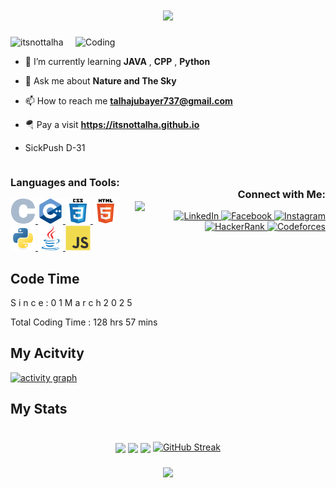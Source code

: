 <div>
<h1 align="center">
  <a href="https://git.io/typing-svg">
    <img src="https://readme-typing-svg.herokuapp.com/?lines=Assalamualaikum!+👋;I+am+Talha+Jubayer....;Glad+to+have+you!&center=true&size=30">
  </a>
</h1>
</div>
<img align="right" alt="Coding" width="400" src="http://github-profile-summary-cards.vercel.app/api/cards/stats?username=itsnottalha&theme=transparent">

<p align="left"> <img src="https://komarev.com/ghpvc/?username=itsnottalha&label=Profile%20views&color=0e75b6&style=flat" alt="itsnottalha" /> </p>

- 🌱 I’m currently learning **JAVA** , **CPP** , **Python**

- 💬 Ask me about **Nature and The Sky**

- 📫 How to reach me **talhajubayer737@gmail.com**
 
- 🪂 Pay a visit **https://itsnottalha.github.io**
- SickPush D-31

  


<div style="display: flex; justify-content: space-between; align-items: center;">

<!-- Left-aligned: Languages and Tools -->
<div>
  <h3>Languages and Tools:</h3>
  <a href="https://www.cprogramming.com/" target="_blank" rel="noreferrer">
    <img src="https://raw.githubusercontent.com/devicons/devicon/master/icons/c/c-original.svg" alt="C" width="40" height="40" />
  </a>
  <a href="https://www.w3schools.com/cpp/" target="_blank" rel="noreferrer">
    <img src="https://raw.githubusercontent.com/devicons/devicon/master/icons/cplusplus/cplusplus-original.svg" alt="C++" width="40" height="40" />
  </a>
  <a href="https://www.w3schools.com/css/" target="_blank" rel="noreferrer">
    <img src="https://raw.githubusercontent.com/devicons/devicon/master/icons/css3/css3-original-wordmark.svg" alt="CSS3" width="40" height="40" />
  </a>
  <a href="https://www.w3.org/html/" target="_blank" rel="noreferrer">
    <img src="https://raw.githubusercontent.com/devicons/devicon/master/icons/html5/html5-original-wordmark.svg" alt="HTML5" width="40" height="40" />
  </a>
  <a href="https://www.python.org" target="_blank" rel="noreferrer">
    <img src="https://raw.githubusercontent.com/devicons/devicon/master/icons/python/python-original.svg" alt="Python" width="40" height="40" />
  </a>
  <a href="https://www.java.com" target="_blank" rel="noreferrer">
    <img src="https://raw.githubusercontent.com/devicons/devicon/master/icons/java/java-original.svg" alt="Java" width="40" height="40" />
  </a>
  <a href="https://developer.mozilla.org/en-US/docs/Web/JavaScript" target="_blank" rel="noreferrer">
    <img src="https://raw.githubusercontent.com/devicons/devicon/master/icons/javascript/javascript-original.svg" alt="JavaScript" width="40" height="40" />
  </a>
</div>
<div>
  <p align="center">
    <img src="https://quotes-github-readme.vercel.app/api?type=vertical&theme=algolia&border=false" />
  </p>
</div>

<!-- Right-aligned: Connect with Me -->
<div>
  <h3 align="right">Connect with Me:</h3>
  <p align="right">
    <a href="https://linkedin.com/in/talha-jubayer-10b544317/" target="_blank">
      <img src="https://raw.githubusercontent.com/rahuldkjain/github-profile-readme-generator/master/src/images/icons/Social/linked-in-alt.svg" alt="LinkedIn" height="30" width="40" />
    </a>
    <a href="https://fb.com/muhitnomore" target="_blank">
      <img src="https://raw.githubusercontent.com/rahuldkjain/github-profile-readme-generator/master/src/images/icons/Social/facebook.svg" alt="Facebook" height="30" width="40" />
    </a>
    <a href="https://instagram.com/talhajubayermuhiit" target="_blank">
      <img src="https://raw.githubusercontent.com/rahuldkjain/github-profile-readme-generator/master/src/images/icons/Social/instagram.svg" alt="Instagram" height="30" width="40" />
    </a>
    <a href="https://www.hackerrank.com/itsnottalha" target="_blank">
      <img src="https://raw.githubusercontent.com/rahuldkjain/github-profile-readme-generator/master/src/images/icons/Social/hackerrank.svg" alt="HackerRank" height="30" width="40" />
    </a>
    <a href="https://codeforces.com/profile/itsnottalha" target="_blank">
      <img src="https://raw.githubusercontent.com/rahuldkjain/github-profile-readme-generator/master/src/images/icons/Social/codeforces.svg" alt="Codeforces" height="30" width="40" />
    </a>
  </p>
</div>

</div>

## Code Time
<!--![Code Time](https://wakatime.com/badge/user/dea93d17-4265-4298-a57f-4f9d1cc0fe26.svg?style=plastic&color=blue)-->
S i n c e : 0 1 M a r c h 2 0 2 5

<!--START_WAKATIME-->
Total Coding Time : 128 hrs 57 mins
<!--END_WAKATIME-->



<!--![Lines of code](https://img.shields.io/badge/From%20Hello%20World%20I%27ve%20Written-1.0%20million%20lines%20of%20code-blue)-->

## My Acitvity
[![activity graph](https://github-readme-activity-graph.vercel.app/graph?username=itsnotTalha&theme=github-dark-dimmed&custom_title=Talha's%20Activity%20Graph&hide_border=true)](https://github.com/ashutosh00710/github-readme-activity-graph)


<!--
<p><img align="left" src="https://github-readme-stats.vercel.app/api/top-langs?username=itsnottalha&show_icons=true&locale=en&layout=compact" alt="itsnottalha" /></p>
-->


## My Stats 
###

<br clear="both">

<div align="center">
  
  <img align="center" src="http://github-profile-summary-cards.vercel.app/api/cards/repos-per-language?username=itsnottalha&theme=transparent" height="163em" data-canonical-src="http://github-profile-summary-cards.vercel.app/api/cards/repos-per-language?username=itsnotTalha&amp;theme=dark" style="max-width: 100%;">
<img align="center" src="http://github-profile-summary-cards.vercel.app/api/cards/most-commit-language?username=itsnottalha&theme=transparent" height="163em" data-canonical-src="http://github-profile-summary-cards.vercel.app/api/cards/most-commit-language?username=itsnotTalha&amp;theme=dark" style="max-width: 100%;">

<!--  <img align="center" src="https://github-readme-stats.vercel.app/api?username=itsnotTalha&amp;hide_title=false&amp;hide_rank=false&amp;show_icons=true&amp;include_all_commits=true&amp;count_private=true&amp;disable_animations=false&amp;theme=dark&amp;locale=en&amp;hide_border=false&amp;order=1" height="163em" alt="stats graph" data-canonical-src="https://github-readme-stats.vercel.app/api?username=itsnotTalha&amp;hide_title=false&amp;hide_rank=false&amp;show_icons=true&amp;include_all_commits=true&amp;count_private=true&amp;disable_animations=false&amp;theme=dark&amp;locale=en&amp;hide_border=false&amp;order=1" style="max-width: 100%;">
-->  
<img align="center" src="http://github-profile-summary-cards.vercel.app/api/cards/profile-details?username=itsnottalha&theme=transparent" height="163em" data-canonical-src="http://github-profile-summary-cards.vercel.app/api/cards/profile-details?username=itsnottalha&amp;theme=dark" style="max-width: 700;">
<a href="https://git.io/streak-stats"><img src="https://github-readme-streak-stats.herokuapp.com?user=itsnottalha&theme=github-dark-blue&hide_border=true&short_numbers=true&card_width=700&card_height=163&fire=CE0A09" alt="GitHub Streak" /></a>
</div>

###

<p align="center">
  <img src="https://capsule-render.vercel.app/api?type=waving&color=gradient&height=70&section=footer"/>
</p>
